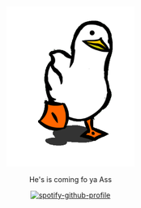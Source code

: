 <div align="center">
   <img src="media/duckduck.gif" width="50%" align="start" />
   <p>He's is coming fo ya Ass</p>

[![spotify-github-profile](https://spotify-github-profile.vercel.app/api/view?uid=31qdcodtbaj6k5bmbzoxvg2efqei&cover_image=true&theme=default&show_offline=false&background_color=121212&interchange=false&bar_color_cover=false)](https://spotify-github-profile.vercel.app/api/view?uid=31qdcodtbaj6k5bmbzoxvg2efqei&redirect=true)

</div>
